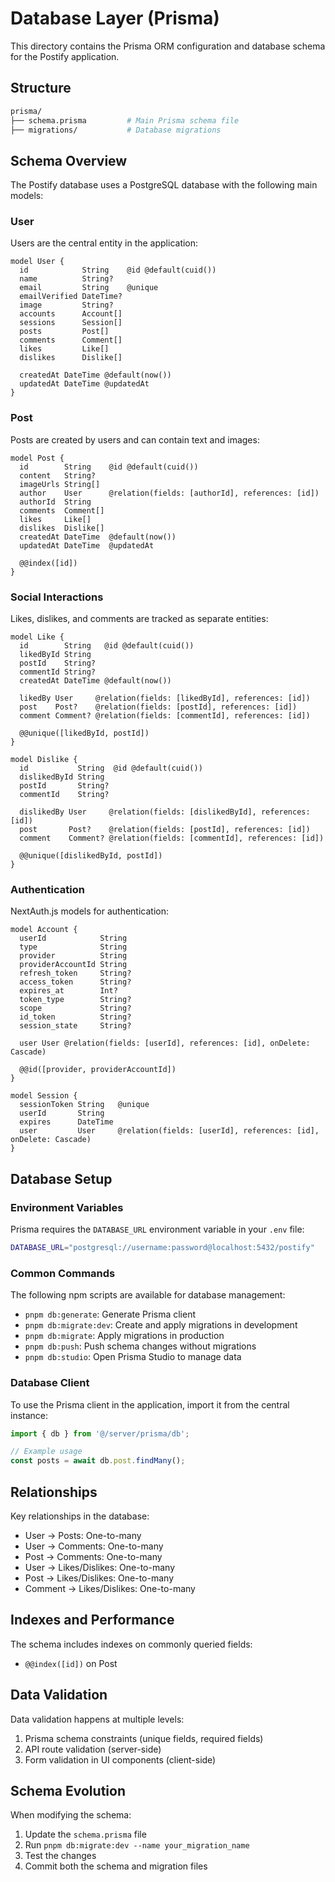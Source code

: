 # Database Layer (Prisma)

This directory contains the Prisma ORM configuration and database schema for the Postify application.

## Structure

```bash
prisma/
├── schema.prisma         # Main Prisma schema file
├── migrations/           # Database migrations
```

## Schema Overview

The Postify database uses a PostgreSQL database with the following main models:

### User

Users are the central entity in the application:

```prisma
model User {
  id            String    @id @default(cuid())
  name          String?
  email         String    @unique
  emailVerified DateTime?
  image         String?
  accounts      Account[]
  sessions      Session[]
  posts         Post[]
  comments      Comment[]
  likes         Like[]
  dislikes      Dislike[]

  createdAt DateTime @default(now())
  updatedAt DateTime @updatedAt
}
```

### Post

Posts are created by users and can contain text and images:

```prisma
model Post {
  id        String    @id @default(cuid())
  content   String?
  imageUrls String[]
  author    User      @relation(fields: [authorId], references: [id])
  authorId  String
  comments  Comment[]
  likes     Like[]
  dislikes  Dislike[]
  createdAt DateTime  @default(now())
  updatedAt DateTime  @updatedAt

  @@index([id])
}
```

### Social Interactions

Likes, dislikes, and comments are tracked as separate entities:

```prisma
model Like {
  id        String   @id @default(cuid())
  likedById String
  postId    String?
  commentId String?
  createdAt DateTime @default(now())

  likedBy User     @relation(fields: [likedById], references: [id])
  post    Post?    @relation(fields: [postId], references: [id])
  comment Comment? @relation(fields: [commentId], references: [id])

  @@unique([likedById, postId])
}

model Dislike {
  id           String  @id @default(cuid())
  dislikedById String
  postId       String?
  commentId    String?

  dislikedBy User     @relation(fields: [dislikedById], references: [id])
  post       Post?    @relation(fields: [postId], references: [id])
  comment    Comment? @relation(fields: [commentId], references: [id])

  @@unique([dislikedById, postId])
}
```

### Authentication

NextAuth.js models for authentication:

```prisma
model Account {
  userId            String
  type              String
  provider          String
  providerAccountId String
  refresh_token     String?
  access_token      String?
  expires_at        Int?
  token_type        String?
  scope             String?
  id_token          String?
  session_state     String?

  user User @relation(fields: [userId], references: [id], onDelete: Cascade)

  @@id([provider, providerAccountId])
}

model Session {
  sessionToken String   @unique
  userId       String
  expires      DateTime
  user         User     @relation(fields: [userId], references: [id], onDelete: Cascade)
}
```

## Database Setup

### Environment Variables

Prisma requires the `DATABASE_URL` environment variable in your `.env` file:

```bash
DATABASE_URL="postgresql://username:password@localhost:5432/postify"
```

### Common Commands

The following npm scripts are available for database management:

- `pnpm db:generate`: Generate Prisma client
- `pnpm db:migrate:dev`: Create and apply migrations in development
- `pnpm db:migrate`: Apply migrations in production
- `pnpm db:push`: Push schema changes without migrations
- `pnpm db:studio`: Open Prisma Studio to manage data

### Database Client

To use the Prisma client in the application, import it from the central instance:

```typescript
import { db } from '@/server/prisma/db';

// Example usage
const posts = await db.post.findMany();
```

## Relationships

Key relationships in the database:

- User → Posts: One-to-many
- User → Comments: One-to-many
- Post → Comments: One-to-many
- User → Likes/Dislikes: One-to-many
- Post → Likes/Dislikes: One-to-many
- Comment → Likes/Dislikes: One-to-many

## Indexes and Performance

The schema includes indexes on commonly queried fields:

- `@@index([id])` on Post

## Data Validation

Data validation happens at multiple levels:

1. Prisma schema constraints (unique fields, required fields)
2. API route validation (server-side)
3. Form validation in UI components (client-side)

## Schema Evolution

When modifying the schema:

1. Update the `schema.prisma` file
2. Run `pnpm db:migrate:dev --name your_migration_name`
3. Test the changes
4. Commit both the schema and migration files
